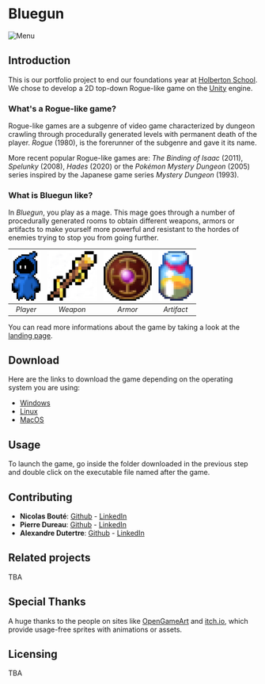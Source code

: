 # Bluegun

<img src="img/menu.png" alt="Menu" width="900px" />

## Introduction
This is our portfolio project to end our foundations year at [Holberton School](https://www.holbertonschool.com). We chose to develop a 2D top-down Rogue-like game on the [Unity](https://unity.com) engine.

### What's a Rogue-like game?
Rogue-like games are a subgenre of video game characterized by dungeon crawling through procedurally generated levels with permanent death of the player. *Rogue* (1980), is the forerunner of the subgenre and gave it its name.

More recent popular Rogue-like games are: *The Binding of Isaac* (2011), *Spelunky* (2008), *Hades* (2020) or the *Pokémon Mystery Dungeon* (2005) series inspired by the Japanese game series *Mystery Dungeon* (1993).

### What is Bluegun like?
In *Bluegun*, you play as a mage. This mage goes through a number of procedurally generated rooms to obtain different weapons, armors or artifacts to make yourself more powerful and resistant to the hordes of enemies trying to stop you from going further.

| <img src="img/perso.png" height="100px" alt="Player" /> | <img src="img/wand.png" height="100px" alt="Weapon" /> | <img src="img/shield.png" height="100px" alt="Armor" /> | <img src="img/honey.png" height="100px" alt="Artifact" />
|:--:|:--:|:--:|:--:|
| *Player* | *Weapon* | *Armor* | *Artifact* |

You can read more informations about the game by taking a look at the [landing page](adut24.github.io).

## Download
Here are the links to download the game depending on the operating system you are using:
- [Windows]()
- [Linux]()
- [MacOS]()

## Usage
To launch the game, go inside the folder downloaded in the previous step and double click on the executable file named after the game.

## Contributing
- **Nicolas Bouté**: [Github](https://github.com/nboute) - [LinkedIn](https://www.linkedin.com/in/nicolas-boute/)
- **Pierre Dureau**: [Github](https://github.com/Pierre-Dureau) - [LinkedIn](https://www.linkedin.com/in/pierre-dureau)
- **Alexandre Dutertre**: [Github](https://github.com/adut24) - [LinkedIn](https://www.linkedin.com/in/alexandredut)

## Related projects
TBA

## Special Thanks
A huge thanks to the people on sites like [OpenGameArt](https://opengameart.org/) and [itch.io](https://itch.io/), which provide usage-free sprites with animations or assets.

## Licensing
TBA
